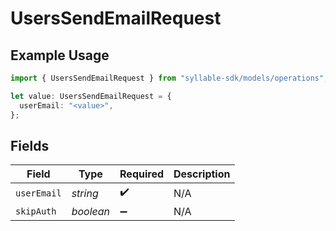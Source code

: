# UsersSendEmailRequest

## Example Usage

```typescript
import { UsersSendEmailRequest } from "syllable-sdk/models/operations";

let value: UsersSendEmailRequest = {
  userEmail: "<value>",
};
```

## Fields

| Field              | Type               | Required           | Description        |
| ------------------ | ------------------ | ------------------ | ------------------ |
| `userEmail`        | *string*           | :heavy_check_mark: | N/A                |
| `skipAuth`         | *boolean*          | :heavy_minus_sign: | N/A                |